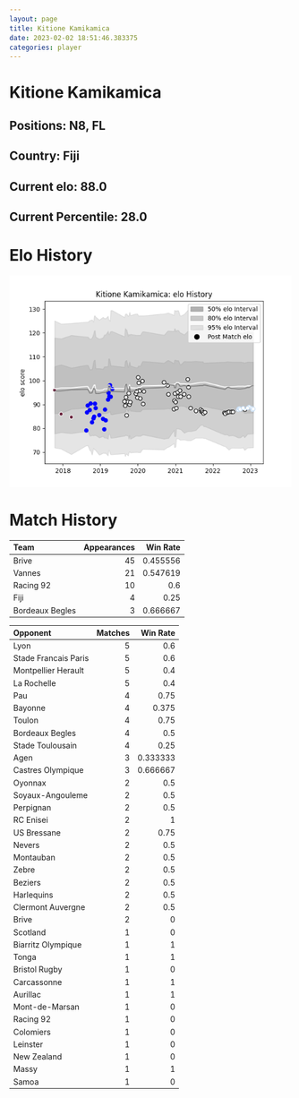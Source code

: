 ```yaml
---  
layout: page  
title: Kitione Kamikamica  
date: 2023-02-02 18:51:46.383375  
categories: player  
---
```

# Kitione Kamikamica

## Positions: N8, FL

## Country: Fiji

## Current elo: 88.0

## Current Percentile: 28.0

# Elo History


![elo history](history_KitioneKamikamica.png)
# Match History


| Team            |   Appearances |   Win Rate |
|:----------------|--------------:|-----------:|
| Brive           |            45 |   0.455556 |
| Vannes          |            21 |   0.547619 |
| Racing 92       |            10 |   0.6      |
| Fiji            |             4 |   0.25     |
| Bordeaux Begles |             3 |   0.666667 |

| Opponent             |   Matches |   Win Rate |
|:---------------------|----------:|-----------:|
| Lyon                 |         5 |   0.6      |
| Stade Francais Paris |         5 |   0.6      |
| Montpellier Herault  |         5 |   0.4      |
| La Rochelle          |         5 |   0.4      |
| Pau                  |         4 |   0.75     |
| Bayonne              |         4 |   0.375    |
| Toulon               |         4 |   0.75     |
| Bordeaux Begles      |         4 |   0.5      |
| Stade Toulousain     |         4 |   0.25     |
| Agen                 |         3 |   0.333333 |
| Castres Olympique    |         3 |   0.666667 |
| Oyonnax              |         2 |   0.5      |
| Soyaux-Angouleme     |         2 |   0.5      |
| Perpignan            |         2 |   0.5      |
| RC Enisei            |         2 |   1        |
| US Bressane          |         2 |   0.75     |
| Nevers               |         2 |   0.5      |
| Montauban            |         2 |   0.5      |
| Zebre                |         2 |   0.5      |
| Beziers              |         2 |   0.5      |
| Harlequins           |         2 |   0.5      |
| Clermont Auvergne    |         2 |   0.5      |
| Brive                |         2 |   0        |
| Scotland             |         1 |   0        |
| Biarritz Olympique   |         1 |   1        |
| Tonga                |         1 |   1        |
| Bristol Rugby        |         1 |   0        |
| Carcassonne          |         1 |   1        |
| Aurillac             |         1 |   1        |
| Mont-de-Marsan       |         1 |   0        |
| Racing 92            |         1 |   0        |
| Colomiers            |         1 |   0        |
| Leinster             |         1 |   0        |
| New Zealand          |         1 |   0        |
| Massy                |         1 |   1        |
| Samoa                |         1 |   0        |